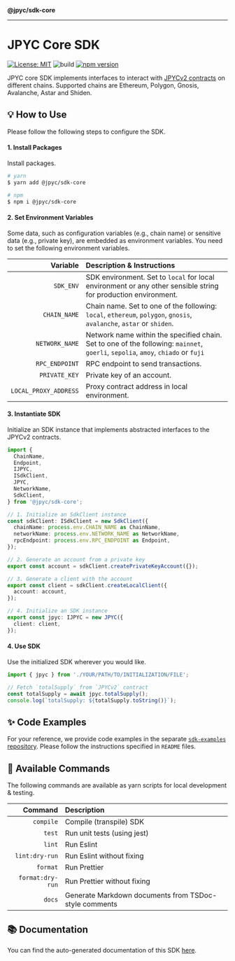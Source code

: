 **@jpyc/sdk-core**

---

# JPYC Core SDK

[![License: MIT](https://img.shields.io/badge/License-MIT-yellow.svg)](./LICENSE)
![build](https://github.com/jcam1/sdks/actions/workflows/check.yml/badge.svg)
[![npm version](https://badge.fury.io/js/@jpyc%2Fsdk-core.svg)](https://badge.fury.io/js/@jpyc%2Fsdk-core)

JPYC core SDK implements interfaces to interact with [JPYCv2 contracts](https://github.com/jcam1/JPYCv2) on different chains. Supported chains are Ethereum, Polygon, Gnosis, Avalanche, Astar and Shiden.

## 💡 How to Use

Please follow the following steps to configure the SDK.

#### 1. Install Packages

Install packages.

```sh
# yarn
$ yarn add @jpyc/sdk-core

# npm
$ npm i @jpyc/sdk-core
```

#### 2. Set Environment Variables

Some data, such as configuration variables (e.g., chain name) or sensitive data (e.g., private key), are embedded as environment variables. You need to set the following environment variables.

|              Variable | Description & Instructions                                                                                                        |
| --------------------: | :-------------------------------------------------------------------------------------------------------------------------------- |
|             `SDK_ENV` | SDK environment. Set to `local` for local environment or any other sensible string for production environment.                    |
|          `CHAIN_NAME` | Chain name. Set to one of the following\: `local`, `ethereum`, `polygon`, `gnosis`, `avalanche`, `astar` or `shiden`.             |
|        `NETWORK_NAME` | Network name within the specified chain. Set to one of the following\: `mainnet`, `goerli`, `sepolia`, `amoy`, `chiado` or `fuji` |
|        `RPC_ENDPOINT` | RPC endpoint to send transactions.                                                                                                |
|         `PRIVATE_KEY` | Private key of an account.                                                                                                        |
| `LOCAL_PROXY_ADDRESS` | Proxy contract address in local environment.                                                                                      |

#### 3. Instantiate SDK

Initialize an SDK instance that implements abstracted interfaces to the JPYCv2 contracts.

```ts
import {
  ChainName,
  Endpoint,
  IJPYC,
  ISdkClient,
  JPYC,
  NetworkName,
  SdkClient,
} from '@jpyc/sdk-core';

// 1. Initialize an SdkClient instance
const sdkClient: ISdkClient = new SdkClient({
  chainName: process.env.CHAIN_NAME as ChainName,
  networkName: process.env.NETWORK_NAME as NetworkName,
  rpcEndpoint: process.env.RPC_ENDPOINT as Endpoint,
});

// 2. Generate an account from a private key
export const account = sdkClient.createPrivateKeyAccount({});

// 3. Generate a client with the account
export const client = sdkClient.createLocalClient({
  account: account,
});

// 4. Initialize an SDK instance
export const jpyc: IJPYC = new JPYC({
  client: client,
});
```

#### 4. Use SDK

Use the initialized SDK wherever you would like.

```ts
import { jpyc } from './YOUR/PATH/TO/INITIALIZATION/FILE';

// Fetch `totalSupply` from `JPYCv2` contract
const totalSupply = await jpyc.totalSupply();
console.log(`totalSupply: ${totalSupply.toString()}`);
```

## ✨ Code Examples

For your reference, we provide code examples in the separate [`sdk-examples` repository](https://github.com/jcam1/sdk-examples). Please follow the instructions specified in `README` files.

## 🤖 Available Commands

The following commands are available as yarn scripts for local development & testing.

|          Command | Description                                           |
| ---------------: | :---------------------------------------------------- |
|        `compile` | Compile (transpile) SDK                               |
|           `test` | Run unit tests (using jest)                           |
|           `lint` | Run Eslint                                            |
|   `lint:dry-run` | Run Eslint without fixing                             |
|         `format` | Run Prettier                                          |
| `format:dry-run` | Run Prettier without fixing                           |
|           `docs` | Generate Markdown documents from TSDoc-style comments |

## 📚 Documentation

You can find the auto-generated documentation of this SDK [here](_media/globals.md).
